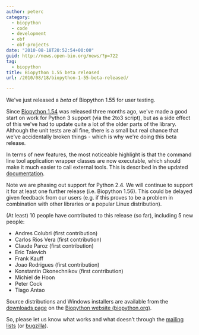 ```yaml
---
author: peterc
category:
  - biopython
  - code
  - development
  - obf
  - obf-projects
date: "2010-08-18T20:52:54+00:00"
guid: http://news.open-bio.org/news/?p=722
tag:
  - biopython
title: Biopython 1.55 beta released
url: /2010/08/18/biopython-1-55-beta-released/

---
```

We've just released a _beta_ of Biopython 1.55 for user testing.

Since [Biopython 1.54](http://news.open-bio.org/news/2010/05/biopython-release-154/) was released three months ago, we've made a good start on work for Python 3 support (via the 2to3 script), but as a side effect of this we've had to update quite a lot of the older parts of the library. Although the unit tests are all fine, there is a small but real chance that we've accidentally broken things - which is why we're doing this beta release.

In terms of new features, the most noticeable highlight is that the command line tool application wrapper classes are now executable, which should make it much easier to call external tools. This is described in the updated [documentation](http://www.biopython.org/wiki/Documentation).

Note we are phasing out support for Python 2.4. We will continue to support it for at least one further release (i.e. Biopython 1.56). This could be delayed given feedback from our users (e.g. if this proves to be a problem in combination with other libraries or a popular Linux distribution).

(At least) 10 people have contributed to this release (so far), including 5 new people:

- Andres Colubri (first contribution)
- Carlos Rios Vera (first contribution)
- Claude Paroz (first contribution)
- Eric Talevich
- Frank Kauff
- Joao Rodrigues (first contribution)
- Konstantin Okonechnikov (first contribution)
- Michiel de Hoon
- Peter Cock
- Tiago Antao

Source distributions and Windows installers are available from the [downloads page](http://www.biopython.org/wiki/Download) on the [Biopython website (biopython.org)](http://www.biopython.org).

So, please let us know what works and what doesn’t through the [mailing lists](http://biopython.org/wiki/Mailing_lists) (or [bugzilla](http://bugzilla.open-bio.org/)).
